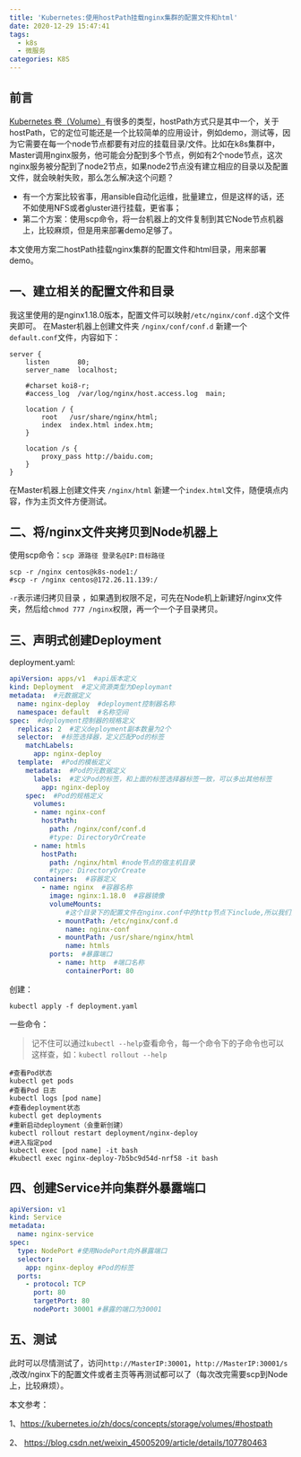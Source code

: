 ```yaml
---
title: 'Kubernetes:使用hostPath挂载nginx集群的配置文件和html'
date: 2020-12-29 15:47:41
tags:
  - k8s
  - 微服务
categories: K8S
---
```


## 前言
[Kubernetes 卷（Volume）](https://kubernetes.io/zh/docs/concepts/storage/volumes/)有很多的类型，hostPath方式只是其中一个，关于hostPath，它的定位可能还是一个比较简单的应用设计，例如demo，测试等，因为它需要在每一个node节点都要有对应的挂载目录/文件。比如在k8s集群中，Master调用nginx服务，他可能会分配到多个节点，例如有2个node节点，这次nginx服务被分配到了node2节点，如果node2节点没有建立相应的目录以及配置文件，就会映射失败，那么怎么解决这个问题？

- 有一个方案比较省事，用ansible自动化运维，批量建立，但是这样的话，还不如使用NFS或者gluster进行挂载，更省事；
- 第二个方案：使用scp命令，将一台机器上的文件复制到其它Node节点机器上，比较麻烦，但是用来部署demo足够了。

本文使用方案二hostPath挂载nginx集群的配置文件和html目录，用来部署demo。

## 一、建立相关的配置文件和目录

我这里使用的是nginx1.18.0版本，配置文件可以映射`/etc/nginx/conf.d`这个文件夹即可。
在Master机器上创建文件夹 `/nginx/conf/conf.d` 新建一个`default.conf`文件，内容如下：

```
server {
    listen       80;
    server_name  localhost;

    #charset koi8-r;
    #access_log  /var/log/nginx/host.access.log  main;

    location / {
        root   /usr/share/nginx/html;
        index  index.html index.htm;
    }
  
    location /s {
        proxy_pass http://baidu.com;
    }
}	
```

在Master机器上创建文件夹 `/nginx/html` 新建一个`index.html`文件，随便填点内容，作为主页文件方便测试。

## 二、将/nginx文件夹拷贝到Node机器上

使用scp命令：`scp 源路径 登录名@IP:目标路径`

```shell
scp -r /nginx centos@k8s-node1:/
#scp -r /nginx centos@172.26.11.139:/
```

`-r`表示递归拷贝目录 ，如果遇到权限不足，可先在Node机上新建好/nginx文件夹，然后给`chmod 777 /nginx`权限，再一个一个子目录拷贝。

## 三、声明式创建Deployment

deployment.yaml:

```yaml
apiVersion: apps/v1  #api版本定义
kind: Deployment  #定义资源类型为Deploymant
metadata:  #元数据定义
  name: nginx-deploy  #deployment控制器名称
  namespace: default  #名称空间
spec:  #deployment控制器的规格定义
  replicas: 2  #定义deployment副本数量为2个
  selector:  #标签选择器，定义匹配Pod的标签
    matchLabels:
      app: nginx-deploy
  template:  #Pod的模板定义
    metadata:  #Pod的元数据定义
      labels:  #定义Pod的标签，和上面的标签选择器标签一致，可以多出其他标签
        app: nginx-deploy
    spec:  #Pod的规格定义
      volumes:
      - name: nginx-conf
        hostPath:
          path: /nginx/conf/conf.d
          #type: DirectoryOrCreate
      - name: htmls
        hostPath:
          path: /nginx/html #node节点的宿主机目录
          #type: DirectoryOrCreate
      containers:  #容器定义
        - name: nginx  #容器名称
          image: nginx:1.18.0  #容器镜像
          volumeMounts:
              #这个目录下的配置文件在nginx.conf中的http节点下include,所以我们只需要挂载这个目录即可
            - mountPath: /etc/nginx/conf.d 
              name: nginx-conf
            - mountPath: /usr/share/nginx/html
              name: htmls
          ports:  #暴露端口
            - name: http  #端口名称
              containerPort: 80
```

创建：

```shell
kubectl apply -f deployment.yaml
```

一些命令：

> 记不住可以通过`kubectl --help`查看命令，每一个命令下的子命令也可以这样查，如：`kubectl rollout --help`


```shell
#查看Pod状态
kubectl get pods
#查看Pod 日志
kubectl logs [pod name]
#查看deployment状态
kubectl get deployments
#重新启动deployment（会重新创建）
kubectl rollout restart deployment/nginx-deploy
#进入指定pod
kubectl exec [pod name] -it bash
#kubectl exec nginx-deploy-7b5bc9d54d-nrf58 -it bash
```

## 四、创建Service并向集群外暴露端口

```yaml
apiVersion: v1
kind: Service
metadata:
  name: nginx-service
spec:
  type: NodePort #使用NodePort向外暴露端口
  selector:
    app: nginx-deploy #Pod的标签
  ports:
    - protocol: TCP
      port: 80
      targetPort: 80
      nodePort: 30001 #暴露的端口为30001
```

## 五、测试

此时可以尽情测试了，访问`http://MasterIP:30001`，`http://MasterIP:30001/s` ,改改/nginx下的配置文件或者主页等再测试都可以了（每次改完需要scp到Node上，比较麻烦）。



本文参考：

1、https://kubernetes.io/zh/docs/concepts/storage/volumes/#hostpath

2、 https://blog.csdn.net/weixin_45005209/article/details/107780463 